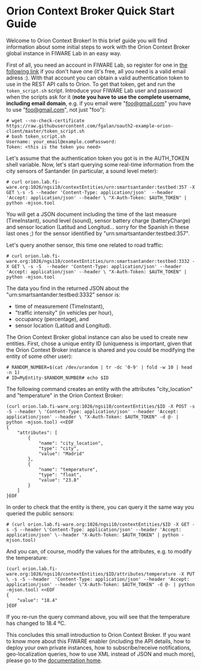 # Orion Context Broker Quick Start Guide

Welcome to Orion Context Broker! In this brief guide you will find information about some initial steps to work with the Orion Context Broker global instance in FIWARE Lab in an easy way.

First of all, you need an account in FIWARE Lab, so register for one in [the following link](https://account.lab.fiware.org/users/sign_up) if you don't have one (it's free, all you need is a valid email adress :). With that account you can obtain a valid authentication token to use in the REST API calls to Orion. To get that token, get and run the `token_script.sh` script. Introduce your FIWARE Lab user and password when the scripts ask for it (**note you have to use the complete username, including email domain**, e.g. if you email were "foo@gmail.com" you have to use "foo@gmail.com", not just "foo"):

    # wget --no-check-certificate https://raw.githubusercontent.com/fgalan/oauth2-example-orion-client/master/token_script.sh
    # bash token_script.sh
    Username: your_email@example.comPassword:
    Token: <this is the token you need>

Let's assume that the authentication token you got is in the AUTH_TOKEN shell variable. Now, let's start querying some real-time information from the city sensors of Santander (in particular, a sound level meter):

    # curl orion.lab.fi-ware.org:1026/ngsi10/contextEntities/urn:smartsantander:testbed:357 -X GET \-s -S --header 'Content-Type: application/json'  --header 'Accept: application/json' --header \ "X-Auth-Token: $AUTH_TOKEN" | python -mjson.tool

You will get a JSON document including the time of the last measure (TimeInstant), sound level (sound), sensor battery charge (batteryCharge) and sensor location (Latitud and Longitud... sorry for the Spanish in these last ones ;) for the sensor identified by "urn:smartsantander:testbed:357".

Let's query another sensor, this time one related to road traffic:

    # curl orion.lab.fi-ware.org:1026/ngsi10/contextEntities/urn:smartsantander:testbed:3332 -X GET \ -s -S  --header 'Content-Type: application/json' --header 'Accept: application/json' --header \ "X-Auth-Token: $AUTH_TOKEN" | python -mjson.tool

The data you find in the returned JSON about the "urn:smartsantander:testbed:3332" sensor is:

* time of measurement (TimeInstant),
* "traffic intensity" (in vehicles per hour),
* occupancy (percentage), and
* sensor location (Latitud and Longitud).

The Orion Context Broker global instance can also be used to create new entities. First, chose a unique entity ID (uniqueness is important, given that the Orion Context Broker instance is shared and you could be modifying the entity of some other user):

    # RANDOM_NUMBER=$(cat /dev/urandom | tr -dc '0-9' | fold -w 10 | head -n 1)
    # ID=MyEntity-$RANDOM_NUMBER# echo $ID

The following command creates an entity with the attributes "city_location" and "temperature" in the Orion Context Broker:

``` 
(curl orion.lab.fi-ware.org:1026/ngsi10/contextEntities/$ID -X POST -s -S --header \ 'Content-Type: application/json' --header 'Accept: application/json' --header \ "X-Auth-Token: $AUTH_TOKEN" -d @- | python -mjson.tool) <<EOF
{
    "attributes": [
        {
            "name": "city_location",
            "type": "city",
            "value": "Madrid"
        },
        {
            "name": "temperature",
            "type": "float",
            "value": "23.8"
        }
    ]
}EOF
``` 

In order to check that the entity is there, you can query it the same way you queried the public sensors:

    # (curl orion.lab.fi-ware.org:1026/ngsi10/contextEntities/$ID -X GET -s -S --header \'Content-Type: application/json' --header 'Accept: application/json' \--header "X-Auth-Token: $AUTH_TOKEN" | python -mjson.tool)

And you can, of course, modify the values for the attributes, e.g. to modify the temperature:

```
(curl orion.lab.fi-ware.org:1026/ngsi10/contextEntities/$ID/attributes/temperature -X PUT \ -s -S --header  'Content-Type: application/json' --header 'Accept: application/json' --header \"X-Auth-Token: $AUTH_TOKEN" -d @- | python -mjson.tool) <<EOF
{
    "value": "18.4"
}EOF
```

If you re-run the query command above, you will see that the temperature has changed to 18.4 ºC.

This concludes this small introduction to Orion Context Broker. If you want to know more about this FIWARE enabler (including the API details, how to deploy your own private instances, how to subscribe/receive notifications, geo-localization queries, how to use XML instead of JSON and much more), please go to the [documentation home](http://github.com/telefonicaid/fiware-orion). 